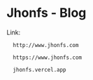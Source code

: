 # Jhonfs - Blog

Link:

      http://www.jhonfs.com

      https://www.jhonfs.com
      
      jhonfs.vercel.app

